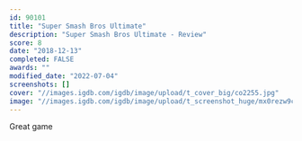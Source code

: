 ```yaml
---
id: 90101
title: "Super Smash Bros Ultimate"
description: "Super Smash Bros Ultimate - Review"
score: 8
date: "2018-12-13"
completed: FALSE
awards: ""
modified_date: "2022-07-04"
screenshots: []
cover: "//images.igdb.com/igdb/image/upload/t_cover_big/co2255.jpg"
image: "//images.igdb.com/igdb/image/upload/t_screenshot_huge/mx0rezw9cvublfnbjalm.jpg"
---
```

Great game